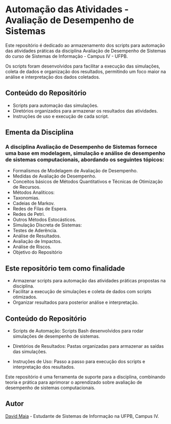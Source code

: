 # Automação das Atividades - Avaliação de Desempenho de Sistemas

Este repositório é dedicado ao armazenamento dos scripts para automação das atividades práticas da disciplina Avaliação de Desempenho de Sistemas do curso de Sistemas de Informação - Campus IV - UFPB.

Os scripts foram desenvolvidos para facilitar a execução das simulações, coleta de dados e organização dos resultados, permitindo um foco maior na análise e interpretação dos dados coletados.

## Conteúdo do Repositório

- Scripts para automação das simulações.
- Diretórios organizados para armazenar os resultados das atividades.
- Instruções de uso e execução de cada script.

## Ementa da Disciplina

### A disciplina Avaliação de Desempenho de Sistemas fornece uma base em modelagem, simulação e análise de desempenho de sistemas computacionais, abordando os seguintes tópicos:

- Formalismos de Modelagem de Avaliação de Desempenho.
- Medidas de Avaliação de Desempenho.
- Conceitos básicos de Métodos Quantitativos e Técnicas de Otimização de Recursos.
- Métodos Analíticos:
- Taxonomias.
- Cadeias de Markov.
- Redes de Filas de Espera.
- Redes de Petri.
- Outros Métodos Estocásticos.
- Simulação Discreta de Sistemas:
- Testes de Aderência.
- Análise de Resultados.
- Avaliação de Impactos.
- Análise de Riscos.
- Objetivo do Repositório

## Este repositório tem como finalidade

- Armazenar scripts para automação das atividades práticas propostas na disciplina.
- Facilitar a execução de simulações e coleta de dados com scripts otimizados.
- Organizar resultados para posterior análise e interpretação.

## Conteúdo do Repositório

- Scripts de Automação: Scripts Bash desenvolvidos para rodar simulações de desempenho de sistemas.

- Diretórios de Resultados: Pastas organizadas para armazenar as saídas das simulações.

- Instruções de Uso: Passo a passo para execução dos scripts e interpretação dos resultados.

Este repositório é uma ferramenta de suporte para a disciplina, combinando teoria e prática para aprimorar o aprendizado sobre avaliação de desempenho de sistemas computacionais.

## Autor

[David Maia](https://www.linkedin.com/in/davidmaiadev/) - Estudante de Sistemas de Informação na UFPB, Campus IV.
